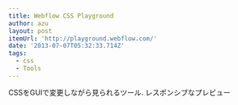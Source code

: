 ```yaml
---
title: Webflow CSS Playground
author: azu
layout: post
itemUrl: 'http://playground.webflow.com/'
date: '2013-07-07T05:32:33.714Z'
tags:
  - css
  - Tools
---
```

CSSをGUIで変更しながら見られるツール.
レスポンシブなプレビュー
